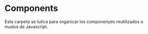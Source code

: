# Components

Esta carpeta se tulica para organicar los componenyes reutilizados o mudos de Javascript.